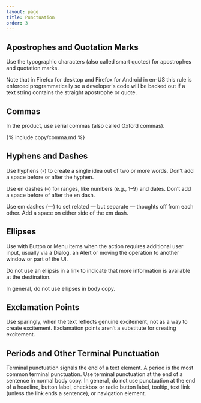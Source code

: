```yaml
---
layout: page
title: Punctuation
order: 3
---
```


## Apostrophes and Quotation Marks

Use the typographic characters (also called smart quotes) for apostrophes and quotation marks.

Note that in Firefox for desktop and Firefox for Android in en-US this rule is enforced programmatically so a developer's code will be backed out if a text string contains the straight apostrophe or quote.

## Commas

In the product, use serial commas (also called Oxford commas).

{% include copy/comma.md %}

## Hyphens and Dashes

Use hyphens (-) to create a single idea out of two or more words. Don’t add a space before or after the hyphen.

Use en dashes (–) for ranges, like numbers (e.g., 1–9) and dates. Don’t add a space before of after the en dash.

Use em dashes (—) to set related — but separate — thoughts off from each other. Add a space on either side of the em dash.

## Ellipses

Use with Button or Menu items when the action requires additional user input, usually  via a Dialog, an Alert or moving the operation to another window or part of the UI.

Do not use an ellipsis in a link to indicate that more information is available at the destination.

In general, do not use ellipses in body copy.

## Exclamation Points

Use sparingly, when the text reflects genuine excitement, not as a way to create excitement. Exclamation points aren’t a substitute for creating excitement.

## Periods and  Other Terminal Punctuation

Terminal punctuation signals the end of a text element. A period is the most common terminal punctuation. Use terminal punctuation at the end of a sentence in normal body copy. In general, do not use punctuation at the end of a headline, button label, checkbox or radio button label, tooltip, text link (unless the link ends a sentence), or navigation element.
